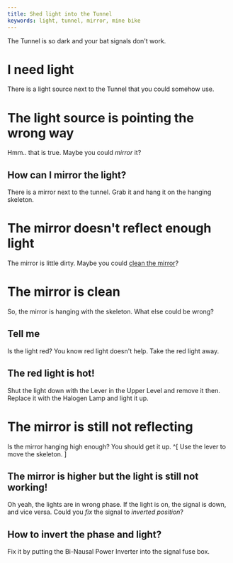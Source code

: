 ```yaml
---
title: Shed light into the Tunnel
keywords: light, tunnel, mirror, mine bike
---
```


The Tunnel is so dark and your bat signals don't work.

# I need light
There is a light source next to the Tunnel that you could somehow use.

# The light source is pointing the wrong way
Hmm.. that is true. Maybe you could _mirror_ it?

## How can I mirror the light?
There is a mirror next to the tunnel. Grab it and hang it on the hanging skeleton.

# The mirror doesn't reflect enough light
The mirror is little dirty. Maybe you could [clean the mirror](055-clean-mirror.md)?

# The mirror is clean
So, the mirror is hanging with the skeleton. What else could be wrong?

## Tell me
Is the light red? You know red light doesn't help. Take the red light away.

## The red light is hot!
Shut the light down with the Lever in the Upper Level and remove it then. Replace it with the Halogen Lamp and light it up.

# The mirror is still not reflecting
Is the mirror hanging high enough? You should get it up. ^[ Use the lever to move the skeleton. ]

## The mirror is higher but the light is still not working!
Oh yeah, the lights are in wrong phase. If the light is on, the signal is down, and vice versa. Could you _fix_ the signal to _inverted position_?

## How to invert the phase and light?
Fix it by putting the Bi-Nausal Power Inverter into the signal fuse box.